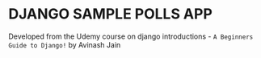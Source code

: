 # DJANGO SAMPLE POLLS APP

Developed from the Udemy course on django introductions - `A Beginners Guide to Django!` by Avinash Jain